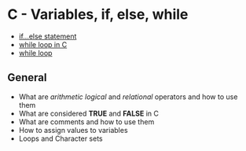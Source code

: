 # C - Variables, if, else, while

* [if...else statement](www.tutorialspoint.com/cprogramming/if_else_statement_in_c.htm)
* [while loop in C](www.tutorialspoint.com/cprogramming/c_while_loop.htm)
* [while loop](www.youtube.com/watch?v-Ju1LYO9pkal)

## General

* What are _arithmetic_ _logical_ and _relational_ operators and how to use them
* What are considered **TRUE** and **FALSE** in C
* What are comments and how to use them
* How to assign values to variables
* Loops and Character sets
